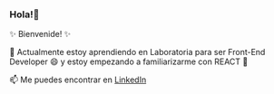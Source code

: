 ### Hola!👋

 ✨ Bienvenide! ✨
 
🌱 Actualmente estoy aprendiendo en Laboratoria para ser Front-End Developer 😄 y estoy empezando a familiarizarme con REACT 🔭

📫 Me puedes encontrar en [LinkedIn](https://www.linkedin.com/in/katalina-ortiz-esteban-01683b270/) 

<!--
- 😄 Pronouns: ...
- ⚡ Fun fact: ...
- 
-  I’m currently working on ...
- 
- 👯 I’m looking to collaborate on ...
- 🤔 I’m looking for help with ...
- 💬 Ask me about ...
-->
